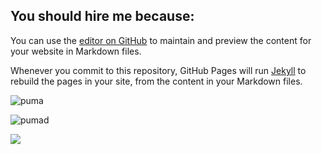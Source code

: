 ## You should hire me because:

You can use the [editor on GitHub](https://github.com/AndreaMatusova/You-should-hire-me-because-/edit/master/README.md) to maintain and preview the content for your website in Markdown files.

Whenever you commit to this repository, GitHub Pages will run [Jekyll](https://jekyllrb.com/) to rebuild the pages in your site, from the content in your Markdown files.

![puma](https://github.com/AndreaMatusova/You-should-hire-me-because-/blob/master/puma.png)


![pumad](https://www.muziker.sk/puma-ignite-pwradapt-jrs-puma-black-3)

<img src="AndreaMatusova_Application/puma.png" />
